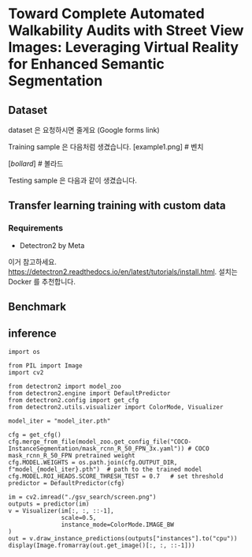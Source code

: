 # Toward Complete Automated Walkability Audits with Street View Images: Leveraging Virtual Reality for Enhanced Semantic Segmentation


## Dataset
dataset 은 요청하시면 줄게요 (Google forms link)  

Training sample 은 다음처럼 생겼습니다.
[example1.png] # 벤치

[_bollard_] # 볼라드

Testing sample 은 다음과 같이 생겼습니다.

## Transfer learning training with custom data

### Requirements
* Detectron2 by Meta

이거 참고하세요. https://detectron2.readthedocs.io/en/latest/tutorials/install.html. 설치는 Docker 를 추천합니다.

## Benchmark



## inference

```
import os

from PIL import Image
import cv2

from detectron2 import model_zoo
from detectron2.engine import DefaultPredictor
from detectron2.config import get_cfg
from detectron2.utils.visualizer import ColorMode, Visualizer

model_iter = "model_iter.pth"

cfg = get_cfg()
cfg.merge_from_file(model_zoo.get_config_file("COCO-InstanceSegmentation/mask_rcnn_R_50_FPN_3x.yaml")) # COCO mask_rcnn_R_50_FPN pretrained weight
cfg.MODEL.WEIGHTS = os.path.join(cfg.OUTPUT_DIR, f"model_{model_iter}.pth")  # path to the trained model
cfg.MODEL.ROI_HEADS.SCORE_THRESH_TEST = 0.7   # set threshold
predictor = DefaultPredictor(cfg)

im = cv2.imread("./gsv_search/screen.png")
outputs = predictor(im)
v = Visualizer(im[:, :, ::-1],
               scale=0.5,
               instance_mode=ColorMode.IMAGE_BW
)
out = v.draw_instance_predictions(outputs["instances"].to("cpu"))
display(Image.fromarray(out.get_image()[:, :, ::-1]))
```

